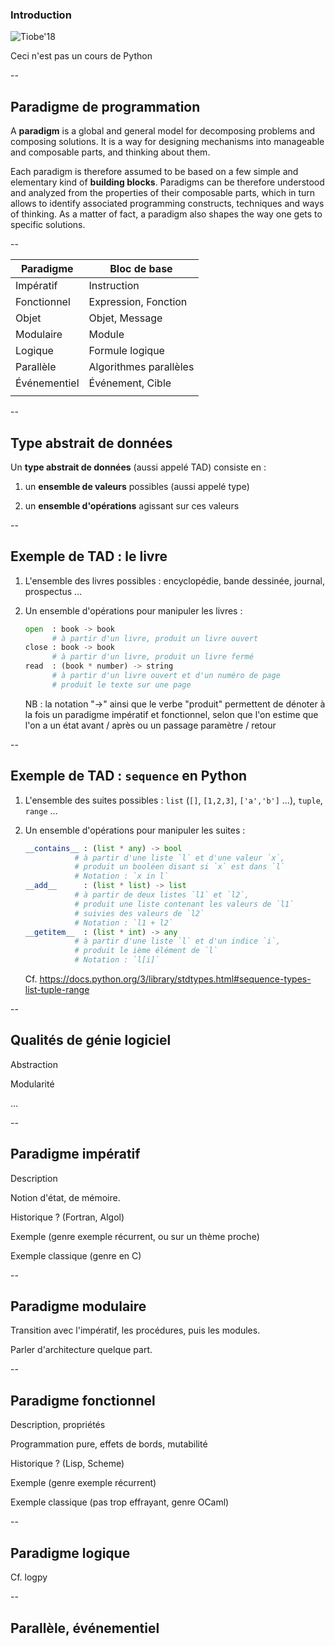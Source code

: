 ### Introduction

![Tiobe'18](prog/images/tiobe2018.png) <!-- .element: class="stretch" style="max-width: 70%;" -->

Ceci n'est pas un cours de Python <!-- .element: class="strong" -->


--

## Paradigme de programmation

A **paradigm** is a global and general model for decomposing problems
and composing solutions. It is a way for designing mechanisms into
manageable and composable parts, and thinking about them.

Each paradigm is therefore assumed to be based on a few simple and
elementary kind of **building blocks**. Paradigms can be therefore
understood and analyzed from the properties of their composable parts,
which in turn allows to identify associated programming constructs,
techniques and ways of thinking. As a matter of fact, a paradigm also
shapes the way one gets to specific solutions.

--

|Paradigme       | Bloc de base           |
|----------------|------------------------|
|Impératif       | Instruction            |
|Fonctionnel     | Expression, Fonction   |
|Objet           | Objet, Message         |
|Modulaire       | Module                 |
|Logique         | Formule logique        |
|Parallèle       | Algorithmes parallèles |
|Événementiel    | Événement, Cible       |
|||

--

## Type abstrait de données

Un **type abstrait de données** (aussi appelé TAD) consiste en :

1. un **ensemble de valeurs** possibles (aussi appelé type)

2. un **ensemble d'opérations** agissant sur ces valeurs

--

## Exemple de TAD : le livre

1. L'ensemble des livres possibles : encyclopédie, bande dessinée,
   journal, prospectus &hellip;

2. Un ensemble d'opérations pour manipuler les livres :

	```python
	open  : book -> book
		  # à partir d'un livre, produit un livre ouvert
	close : book -> book
		  # à partir d'un livre, produit un livre fermé
	read  : (book * number) -> string
	      # à partir d'un livre ouvert et d'un numéro de page
		  # produit le texte sur une page
	```

	NB : la notation "&rarr;" ainsi que le verbe "produit" permettent de
    dénoter à la fois un paradigme impératif et fonctionnel, selon que
    l'on estime que l'on a un état avant / après ou un passage
    paramètre / retour

--

## Exemple de TAD : `sequence`  en <span class="label">Python</span>


1. L'ensemble des suites possibles : `list` (`[]`, `[1,2,3]`, `['a','b']` &hellip;), `tuple`, `range` &hellip;
2. Un ensemble d'opérations pour manipuler les suites :

	```python
	__contains__ : (list * any) -> bool
               # à partir d'une liste `l` et d'une valeur `x`,
		       # produit un booléen disant si `x` est dans `l`
			   # Notation : `x in l`
    __add__      : (list * list) -> list
		       # à partir de deux listes `l1` et `l2`,
		       # produit une liste contenant les valeurs de `l1`
		       # suivies des valeurs de `l2`
			   # Notation : `l1 + l2`
    __getitem__  : (list * int) -> any
	           # à partir d'une liste `l` et d'un indice `i`,
		       # produit le ième élément de `l`
			   # Notation : `l[i]`
	```

	Cf. https://docs.python.org/3/library/stdtypes.html#sequence-types-list-tuple-range


--

## Qualités de génie logiciel

Abstraction

Modularité

&hellip;

--

## Paradigme impératif

Description

Notion d'état, de mémoire.

Historique ? (Fortran, Algol)

Exemple (genre exemple récurrent, ou sur un thème proche)

Exemple classique (genre en C)

--

## Paradigme modulaire

Transition avec l'impératif, les procédures, puis les modules.

Parler d'architecture quelque part.

--

## Paradigme fonctionnel

Description, propriétés

Programmation pure, effets de bords, mutabilité

Historique ? (Lisp, Scheme)

Exemple (genre exemple récurrent)

Exemple classique (pas trop effrayant, genre OCaml)

--

## Paradigme logique

Cf. logpy

--

## Parallèle, événementiel

